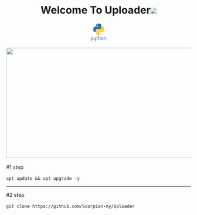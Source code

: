 <h1 align="center">Welcome To Uploader<img src="https://media.giphy.com/media/hvRJCLFzcasrR4ia7z/giphy.gif" width="40"></h1>

<center><img src="https://github.com/devicons/devicon/blob/master/icons/python/python-original-wordmark.svg" alt="centered image" height="50px" width="50px"> </center>


<p align="center"><img src="https://media.giphy.com/media/dWesBcTLavkZuG35MI/giphy.gif" width="600" height="300"  /></p>




#1 step
```
apt update && apt upgrade -y
```
<hr>

#2 step
```
git clone https://github.com/Scorpian-my/Uploader
```
